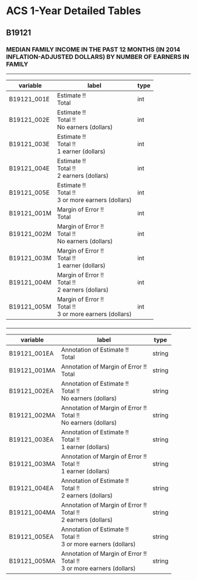 # ACS 1-Year Detailed Tables

## B19121

### MEDIAN FAMILY INCOME IN THE PAST 12 MONTHS (IN 2014 INFLATION-ADJUSTED DOLLARS) BY NUMBER OF EARNERS IN FAMILY

___

| variable | label | type |
| ----- | ----- | ----- |
| B19121_001E | Estimate !!<br>Total | int |
| B19121_002E | Estimate !!<br>Total !!<br>No earners (dollars) | int |
| B19121_003E | Estimate !!<br>Total !!<br>1 earner (dollars) | int |
| B19121_004E | Estimate !!<br>Total !!<br>2 earners (dollars) | int |
| B19121_005E | Estimate !!<br>Total !!<br>3 or more earners (dollars) | int |
| B19121_001M | Margin of Error !!<br>Total | int |
| B19121_002M | Margin of Error !!<br>Total !!<br>No earners (dollars) | int |
| B19121_003M | Margin of Error !!<br>Total !!<br>1 earner (dollars) | int |
| B19121_004M | Margin of Error !!<br>Total !!<br>2 earners (dollars) | int |
| B19121_005M | Margin of Error !!<br>Total !!<br>3 or more earners (dollars) | int |
### 

___

| variable | label | type |
| ----- | ----- | ----- |
| B19121_001EA | Annotation of Estimate !!<br>Total | string |
| B19121_001MA | Annotation of Margin of Error !!<br>Total | string |
| B19121_002EA | Annotation of Estimate !!<br>Total !!<br>No earners (dollars) | string |
| B19121_002MA | Annotation of Margin of Error !!<br>Total !!<br>No earners (dollars) | string |
| B19121_003EA | Annotation of Estimate !!<br>Total !!<br>1 earner (dollars) | string |
| B19121_003MA | Annotation of Margin of Error !!<br>Total !!<br>1 earner (dollars) | string |
| B19121_004EA | Annotation of Estimate !!<br>Total !!<br>2 earners (dollars) | string |
| B19121_004MA | Annotation of Margin of Error !!<br>Total !!<br>2 earners (dollars) | string |
| B19121_005EA | Annotation of Estimate !!<br>Total !!<br>3 or more earners (dollars) | string |
| B19121_005MA | Annotation of Margin of Error !!<br>Total !!<br>3 or more earners (dollars) | string |

